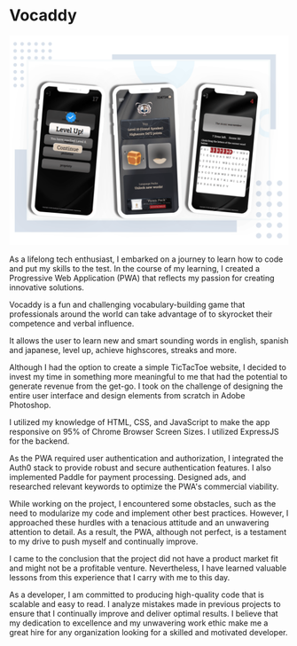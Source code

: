 # Vocaddy

![alt text](https://github.com/benjaminA202/Vocaddy/blob/main/Server/Client/Images/demo-image.png?raw=true)

As a lifelong tech enthusiast, I embarked on a journey to learn how to code and put my skills to the test. In the course of my learning, I created a Progressive Web Application (PWA) that reflects my passion for creating innovative solutions.

Vocaddy is a fun and challenging vocabulary-building game that professionals around the world can take advantage of to skyrocket their competence and verbal influence.

It allows the user to learn new and smart sounding words in english, spanish and japanese, level up, achieve highscores, streaks and more.

Although I had the option to create a simple TicTacToe website, I decided to invest my time in something more meaningful to me that had the potential to generate revenue from the get-go. I took on the challenge of designing the entire user interface and design elements from scratch in Adobe Photoshop.

I utilized my knowledge of HTML, CSS, and JavaScript to make the app responsive on 95% of Chrome Browser Screen Sizes. I utilized ExpressJS for the backend.

As the PWA required user authentication and authorization, I integrated the Auth0 stack to provide robust and secure authentication features. I also implemented Paddle for payment processing. Designed ads, and researched relevant keywords to optimize the PWA's commercial viability.

While working on the project, I encountered some obstacles, such as the need to modularize my code and implement other best practices. However, I approached these hurdles with a tenacious attitude and an unwavering attention to detail. As a result, the PWA, although not perfect, is a testament to my drive to push myself and continually improve.

I came to the conclusion that the project did not have a product market fit and might not be a profitable venture. Nevertheless, I have learned valuable lessons from this experience that I carry with me to this day.

As a developer, I am committed to producing high-quality code that is scalable and easy to read. I analyze mistakes made in previous projects to ensure that I continually improve and deliver optimal results. I believe that my dedication to excellence and my unwavering work ethic make me a great hire for any organization looking for a skilled and motivated developer.
